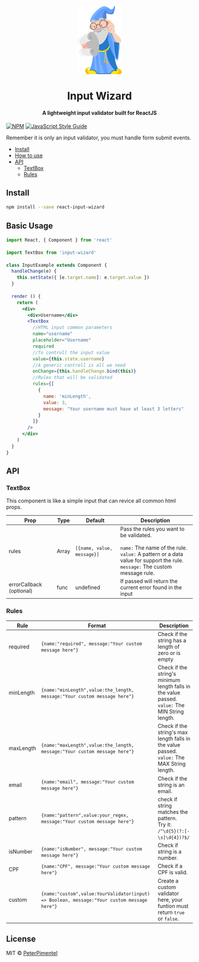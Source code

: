 <p align="center">
    <img src="./docs/assets/wizard.png" alt="React chat logo" width="120"/>
</p>
<h1 align="center" style="border-bottom: none;">Input Wizard</h1>

<h4 align="center">A lightweight input validator built for ReactJS</h4>

[![NPM](https://img.shields.io/npm/v/react-input-wizard.svg)](https://www.npmjs.com/package/react-input-wizard) [![JavaScript Style Guide](https://img.shields.io/badge/code_style-standard-brightgreen.svg)](https://standardjs.com)

Remember it is only an input validator, you must handle form submit events.

- [Install](#install)
- [How to use](#basic-usage)
- [API](#api)
    - [TextBox](#textbox)
    - [Rules](#rules)

## <a name="install"></a>Install

```bash
npm install --save react-input-wizard
```
## <a name="basic-usage"></a>Basic Usage

```jsx
import React, { Component } from 'react'

import TextBox from 'input-wizard'

class InputExample extends Component {
  handleChange(e) {
    this.setState({ [e.target.name]: e.target.value })
  }

  render () {
    return (
      <div>
        <div>Username</div>
        <TextBox
          //HTML input common parameters
          name="username"
          placeholder="Username"
          required
          //To controll the input value
          value={this.state.username}
          //A generic controll is all we need
          onChange={this.handleChange.bind(this)}
          //Rules that will be validated
          rules={[
            {
              name: 'minLength',
              value: 3,
              message: "Your username must have at least 3 letters"
            }
          ]}
        />
      </div>
    )
  }
}
```

## <a name="api"></a>API

### <a name="textbox"></a>TextBox

This component is like a simple input that can revice all common html props.


| Prop          | Type    | Default        | Description                                                                                                           |
| ------------- | ------- | -------------- | --------------------------------------------------------------------------------------------------------------------- |
| rules      | Array    | ```[{name, value, message}]``` | Pass the rules you want to be validated.<br><br> ```name:``` The name of the rule.<br>  ```value:``` A pattern or a data value for support the rule.<br> ```message:``` The custom message rule.||
| errorCallback (optional) | func  | undefined             | If passed will return the current error found in the input                                                                     |

### <a name="rules"></a>Rules

|Rule   |Format   |Description   |
|---|---|---|
|required   | ```{name:"required", message:"Your custom message here"}```|Check if the string has a length of zero or is empty|
|minLength   | ```{name:"minLength",value:the_length, message:"Your custom message here"}```|Check if the string's minimum length falls in the value passed. <br> ```value:``` The MIN String length.|
|maxLength   | ```{name:"maxLength",value:the_length, message:"Your custom message here"}```|Check if the string's max length falls in the value passed. <br> ```value:``` The MAX String length.|
|email   | ```{name:"email", message:"Your custom message here"}```|Check if the string is an email.|
| pattern| ```{name:"pattern",value:your_regex, message:"Your custom message here"}```|check if string matches the pattern.<br> Try it: ```/^\d{5}(?:[-\s]\d{4})?$/```|
|isNumber| ```{name:"isNumber", message:"Your custom message here"}```|Check if string is a number.|
|CPF| ```{name:"CPF", message:"Your custom message here"}```|Check if a CPF is valid.|
|custom| ```{name:"custom",value:YourValidator(input) => Boolean, message:"Your custom message here"}```|Create a custom validator here, your funtion must return ```true``` or ```false```.|
## License

MIT © [PeterPimentel](https://github.com/PeterPimentel)
